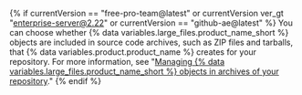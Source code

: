 {% if currentVersion == "free-pro-team@latest" or currentVersion ver_gt "enterprise-server@2.22" or currentVersion == "github-ae@latest" %}
You can choose whether {% data variables.large_files.product_name_short %} objects are included in source code archives, such as ZIP files and tarballs, that {% data variables.product.product_name %} creates for your repository. For more information, see "[Managing {% data variables.large_files.product_name_short %} objects in archives of your repository](/github/administering-a-repository/managing-git-lfs-objects-in-archives-of-your-repository)."
{% endif %}
